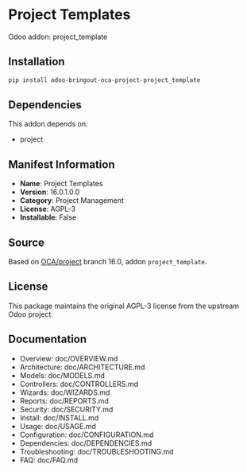 # Project Templates

Odoo addon: project_template

## Installation

```bash
pip install odoo-bringout-oca-project-project_template
```

## Dependencies

This addon depends on:
- project

## Manifest Information

- **Name**: Project Templates
- **Version**: 16.0.1.0.0
- **Category**: Project Management
- **License**: AGPL-3
- **Installable**: False

## Source

Based on [OCA/project](https://github.com/OCA/project) branch 16.0, addon `project_template`.

## License

This package maintains the original AGPL-3 license from the upstream Odoo project.

## Documentation

- Overview: doc/OVERVIEW.md
- Architecture: doc/ARCHITECTURE.md
- Models: doc/MODELS.md
- Controllers: doc/CONTROLLERS.md
- Wizards: doc/WIZARDS.md
- Reports: doc/REPORTS.md
- Security: doc/SECURITY.md
- Install: doc/INSTALL.md
- Usage: doc/USAGE.md
- Configuration: doc/CONFIGURATION.md
- Dependencies: doc/DEPENDENCIES.md
- Troubleshooting: doc/TROUBLESHOOTING.md
- FAQ: doc/FAQ.md
